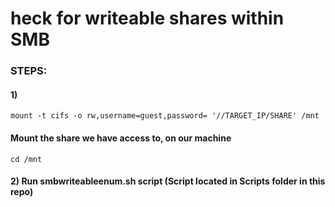 # heck for writeable shares within SMB

### STEPS:

#### 1) 

    mount -t cifs -o rw,username=guest,password= '//TARGET_IP/SHARE' /mnt

#### Mount the share we have access to, on our machine

    cd /mnt 

#### 2) Run smbwriteableenum.sh script (Script located in Scripts folder in this repo)
